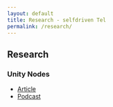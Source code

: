 ```yaml
---
layout: default
title: Research - selfdriven Tel
permalink: /research/
---
```


## Research 

### Unity Nodes
- [Article](https://x.com/krabalot/status/1971709580817076530?s=46&t=M_z10jf1hWN5hn7liKVlVA)
- [Podcast](https://youtu.be/pcmbBwExphM?si=owtZ7NwwGOcntNaa)
